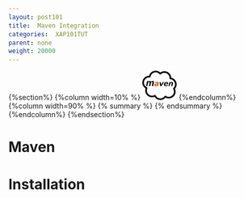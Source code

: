 ```yaml
---
layout: post101
title:  Maven Integration
categories:  XAP101TUT
parent: none
weight: 20000
---
```



{%section%}
{%column width=10% %}
![cassandra.png](/attachment_files/subject/maven.png)
{%endcolumn%}
{%column width=90% %}
{% summary   %} {% endsummary %}
{%endcolumn%}
{%endsection%}



# Maven

# Installation



